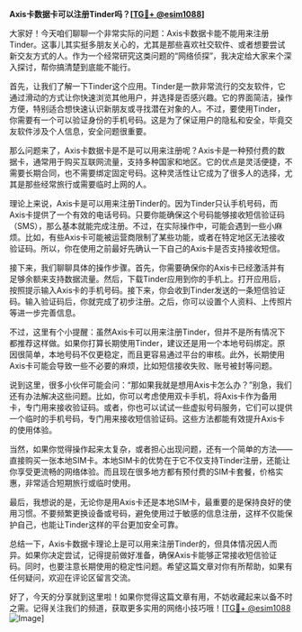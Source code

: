 **Axis卡数据卡可以注册Tinder吗？[[TG💪+ @esim1088](https://t.me/s/esim1088)]**

大家好！今天咱们聊聊一个非常实际的问题：Axis卡数据卡能不能用来注册Tinder。这事儿其实挺多朋友关心的，尤其是那些喜欢社交软件、或者想要尝试新交友方式的人。作为一个经常研究这类问题的“网络侦探”，我决定给大家来个深入探讨，帮你搞清楚到底能不能行。

首先，让我们了解一下Tinder这个应用。Tinder是一款非常流行的交友软件，它通过滑动的方式让你快速浏览其他用户，并选择是否感兴趣。它的界面简洁，操作方便，特别适合想快速认识新朋友或寻找潜在对象的人。不过，要使用Tinder，你需要有一个可以验证身份的手机号码。这是为了保证用户的隐私和安全，毕竟交友软件涉及个人信息，安全问题很重要。

那么问题来了，Axis卡数据卡是不是可以用来注册呢？Axis卡是一种预付费的数据卡，通常用于购买互联网流量，支持多种国家和地区。它的优点是灵活便捷，不需要长期合同，也不需要绑定固定号码。这种灵活性让它成为了很多人的选择，尤其是那些经常旅行或需要临时上网的人。

理论上来说，Axis卡是可以用来注册Tinder的。因为Tinder只认手机号码，而Axis卡提供了一个有效的电话号码。只要你能确保这个号码能够接收短信验证码（SMS），那么基本就能完成注册。不过，在实际操作中，可能会遇到一些小麻烦。比如，有些Axis卡可能被运营商限制了某些功能，或者在特定地区无法接收验证码。所以，你在使用之前最好先确认一下自己的Axis卡是否支持接收短信。

接下来，我们聊聊具体的操作步骤。首先，你需要确保你的Axis卡已经激活并有足够余额来支持数据流量。然后，下载Tinder应用到你的手机上。打开应用后，按照提示输入Axis卡的手机号码。接下来，你会收到Tinder发送的一条短信验证码。输入验证码后，你就完成了初步注册。之后，你可以设置个人资料、上传照片等进一步完善信息。

不过，这里有个小提醒：虽然Axis卡可以用来注册Tinder，但并不是所有情况下都推荐这样做。如果你打算长期使用Tinder，建议还是用一个本地号码绑定。原因很简单，本地号码不仅更稳定，而且更容易通过平台的审核。此外，长期使用Axis卡可能会导致一些不必要的麻烦，比如短信接收失败、账号被封等问题。

说到这里，很多小伙伴可能会问：“那如果我就是想用Axis卡怎么办？”别急，我们还有办法解决这些问题。比如，你可以考虑使用双卡手机，将Axis卡作为备用卡，专门用来接收验证码。或者，你也可以试试一些虚拟号码服务，它们可以提供一个临时的手机号码，专门用来接收短信验证码。这些方法都能有效提升Axis卡的使用体验。

当然，如果你觉得操作起来太复杂，或者担心出现问题，还有一个简单的方法——直接购买一张本地SIM卡。本地SIM卡的优势在于它不仅支持Tinder注册，还能让你享受更流畅的网络体验。而且现在很多地方都有预付费的SIM卡套餐，价格实惠，非常适合短期旅行或临时使用。

最后，我想说的是，无论你是用Axis卡还是本地SIM卡，最重要的是保持良好的使用习惯。不要频繁更换设备或号码，避免使用过于敏感的信息注册，这样不仅能保护自己，也能让Tinder这样的平台更加安全可靠。

总结一下，Axis卡数据卡理论上是可以用来注册Tinder的，但具体情况因人而异。如果你决定尝试，记得提前做好准备，确保Axis卡能够正常接收短信验证码。同时，也要注意长期使用的稳定性问题。希望这篇文章对你有所帮助，如果有任何疑问，欢迎在评论区留言交流。

好了，今天的分享就到这里啦！如果你觉得这篇文章有用，不妨收藏起来以备不时之需。记得关注我们的频道，获取更多实用的网络小技巧哦！[[TG💪+ @esim1088](https://t.me/s/esim1088) ![Image](https://i.postimg.cc/4NQfJmqS/Snipaste-2025-05-13-00-14-12.png)]